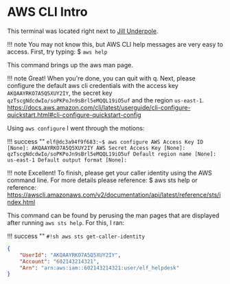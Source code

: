# AWS CLI Intro

This terminal was located right next to [Jill Underpole](jillunderpole.md).

!!! note
    You may not know this, but AWS CLI help messages are very easy to access. First, try typing:
    $ `aws help`


This command brings up the aws man page.


!!! note
    Great! When you're done, you can quit with q.
    Next, please configure the default aws cli credentials with the access key `AKQAAYRKO7A5Q5XUY2IY`, the secret key `qzTscgNdcdwIo/soPKPoJn9sBrl5eMQQL19iO5uf` and the region `us-east-1`.
    https://docs.aws.amazon.com/cli/latest/userguide/cli-configure-quickstart.html#cli-configure-quickstart-config

Using `aws configure` I went through the motions:

!!! success ""
    ```
    elf@dc3a94f9f683:~$ aws configure
    AWS Access Key ID [None]: AKQAAYRKO7A5Q5XUY2IY
    AWS Secret Access Key [None]: qzTscgNdcdwIo/soPKPoJn9sBrl5eMQQL19iO5uf
    Default region name [None]: us-east-1
    Default output format [None]: 
    ```

!!! note
    Excellent! To finish, please get your caller identity using the AWS command line. For more details please reference:
    $ aws sts help
    or reference:
    https://awscli.amazonaws.com/v2/documentation/api/latest/reference/sts/index.html

This command can be found by perusing the man pages that are displayed after running `aws sts help`. For this, I ran:

!!! success ""
    `#!sh aws sts get-caller-identity`

```json
{
    "UserId": "AKQAAYRKO7A5Q5XUY2IY",
    "Account": "602143214321",
    "Arn": "arn:aws:iam::602143214321:user/elf_helpdesk"
}
```